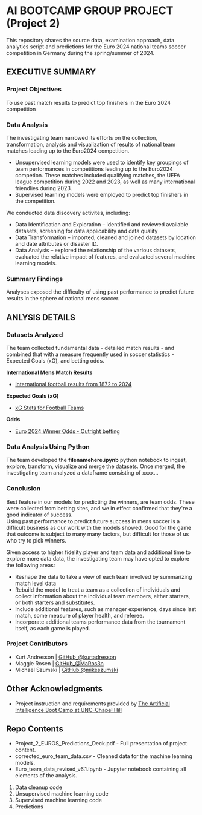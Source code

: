 # AI BOOTCAMP GROUP PROJECT (Project 2)
This repository shares the source data, examination approach, data analytics script and predictions for the Euro 2024 national teams soccer competition in Germany during the spring/summer of 2024.

## EXECUTIVE SUMMARY

### Project Objectives
To use past match results to predict top finishers in the Euro 2024 competition

### Data Analysis
The investigating team narrowed its efforts on the collection, transformation, analysis and visualization of results of national team matches leading up to the Euro2024 competition.  
- Unsupervised learning models were used to identify key groupings of team performances in competitions leading up to the Euro2024 competion.  These matches included qualifying matches, the UEFA league competition during 2022 and 2023, as well as many international friendlies during 2023.
- Supervised learning models were employed to predict top finishers in the competition.

We conducted data discovery activites, including:
* Data Identification and Exploration –  identified and reviewed available datasets, screening for data applicability and data quality
* Data Transformation – imported, cleaned and joined datasets by location and date attributes or disaster ID.  
* Data Analysis – explored the relationship of the various datasets, evaluated the relative impact of features, and evaluated several machine learning models.

### Summary Findings
Analyses exposed the difficulty of using past performance to predict future results in the sphere of national mens soccer.

## ANLYSIS DETAILS

### Datasets Analyzed
The team collected fundamental data - detailed match results - and combined that with a measure frequently used in soccer statistics - Expected Goals (xG), and betting odds.

__International Mens Match Results__
* [International football results from 1872 to 2024](https://www.kaggle.com/datasets/martj42/international-football-results-from-1872-to-2017?resource=download)

__Expected Goals (xG)__
* [xG Stats for Football Teams](https://footystats.org/stats/xg)

__Odds__
* [Euro 2024 Winner Odds - Outright betting](https://www.oddsportal.com/football/europe/euro-2024/outrights/)

### Data Analysis Using Python
The team developed the __filenamehere.ipynb__ python notebook to ingest, explore, transform, visualize and merge the datasets. Once merged, the investigating team analyzed a dataframe consisting of xxxx...

### Conclusion
Best feature in our models for predicting the winners, are team odds.  These were collected from betting sites, and we in effect confirmed that they're a good indicator of success.  
Using past performance to predict future success in mens soccer is a difficult business as our work with the models showed.  Good for the game that outcome is subject to many many factors, but difficult for those of us who try to pick winners.

Given access to higher fidelity player and team data and additional time to explore more data data, the investigating team may have opted to explore the following areas:
- Reshape the data to take a view of each team involved by summarizing match level data
- Rebuild the model to treat a team as a collection of individuals and collect information about the individual team members, either starters, or both starters and substitutes.
- Include additional features, such as manager experience, days since last match, some measure of player health, and referee.
- Incorporate additional teams performance data from the tournament itself, as each game is played.

### Project Contributors
* Kurt Andresson | [GitHub_@kurtadresson](https://github.com/kurtandreassen)
* Maggie Rosen | [GitHub_@MaRos3n](https://github.com/maros3n/)
* Michael Szumski | [GitHub @mikeszumski](https://github.com/mikeszumski/)

## Other Acknowledgments
* Project instruction and requirements provided by [The Artificial Intelligence Boot Camp at UNC-Chapel Hill](https://bootcamp.unc.edu/artificial-intelligence/)

## Repo Contents
* Project_2_EUROS_Predictions_Deck.pdf - Full presentation of project content.
* corrected_euro_team_data.csv - Cleaned data for the machine learning models.
* Euro_team_data_revised_v6.1.ipynb - Jupyter notebook containing all elements of the analysis.

1. Data cleanup code
2. Unsupervised machine learning code
3. Supervised machine learning code
4. Predictions 
